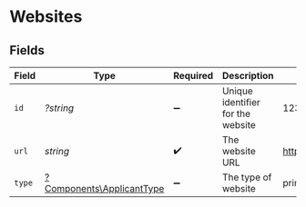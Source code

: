 # Websites


## Fields

| Field                                                                 | Type                                                                  | Required                                                              | Description                                                           | Example                                                               |
| --------------------------------------------------------------------- | --------------------------------------------------------------------- | --------------------------------------------------------------------- | --------------------------------------------------------------------- | --------------------------------------------------------------------- |
| `id`                                                                  | *?string*                                                             | :heavy_minus_sign:                                                    | Unique identifier for the website                                     | 12345                                                                 |
| `url`                                                                 | *string*                                                              | :heavy_check_mark:                                                    | The website URL                                                       | http://example.com                                                    |
| `type`                                                                | [?Components\ApplicantType](../../Models/Components/ApplicantType.md) | :heavy_minus_sign:                                                    | The type of website                                                   | primary                                                               |